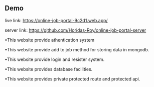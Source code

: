 

## Demo

live link: https://online-job-portal-9c2d1.web.app/

server link: https://github.com/Horidas-Roy/online-job-portal-server

•This website provide athentication system


•This website provide add to job method for storing data in mongodb.


•This website provide login and resister system.


•This website provides database facilities.



•This website provides private protected route and protected api.
